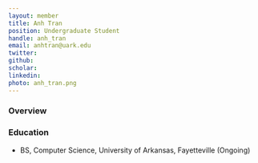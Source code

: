 ```yaml
---
layout: member
title: Anh Tran
position: Undergraduate Student
handle: anh_tran
email: anhtran@uark.edu
twitter: 
github: 
scholar: 
linkedin: 
photo: anh_tran.png
---
```


### Overview

### Education
- BS, Computer Science, University of Arkansas, Fayetteville (Ongoing)